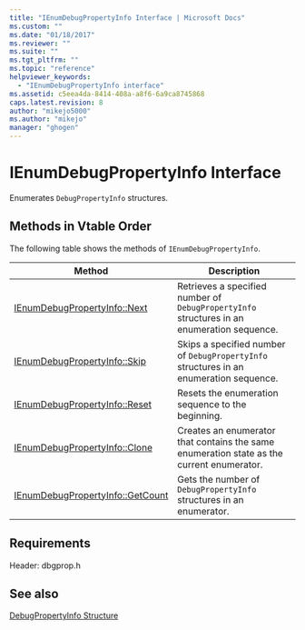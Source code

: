 ```yaml
---
title: "IEnumDebugPropertyInfo Interface | Microsoft Docs"
ms.custom: ""
ms.date: "01/18/2017"
ms.reviewer: ""
ms.suite: ""
ms.tgt_pltfrm: ""
ms.topic: "reference"
helpviewer_keywords: 
  - "IEnumDebugPropertyInfo interface"
ms.assetid: c5eea4da-8414-408a-a8f6-6a9ca8745868
caps.latest.revision: 8
author: "mikejo5000"
ms.author: "mikejo"
manager: "ghogen"
---
```

# IEnumDebugPropertyInfo Interface
Enumerates `DebugPropertyInfo` structures.  
  
## Methods in Vtable Order  
 The following table shows the methods of `IEnumDebugPropertyInfo`.  
  
|Method|Description|  
|------------|-----------------|  
|[IEnumDebugPropertyInfo::Next](../../winscript/reference/ienumdebugpropertyinfo-next.md)|Retrieves a specified number of `DebugPropertyInfo` structures in an enumeration sequence.|  
|[IEnumDebugPropertyInfo::Skip](../../winscript/reference/ienumdebugpropertyinfo-skip.md)|Skips a specified number of `DebugPropertyInfo` structures in an enumeration sequence.|  
|[IEnumDebugPropertyInfo::Reset](../../winscript/reference/ienumdebugpropertyinfo-reset.md)|Resets the enumeration sequence to the beginning.|  
|[IEnumDebugPropertyInfo::Clone](../../winscript/reference/ienumdebugpropertyinfo-clone.md)|Creates an enumerator that contains the same enumeration state as the current enumerator.|  
|[IEnumDebugPropertyInfo::GetCount](../../winscript/reference/ienumdebugpropertyinfo-getcount.md)|Gets the number of `DebugPropertyInfo` structures in an enumerator.|  
  
## Requirements  
 Header: dbgprop.h  
  
## See also  
 [DebugPropertyInfo Structure](../../winscript/reference/debugpropertyinfo-structure.md)